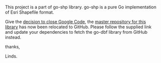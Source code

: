 This project is a part of go-shp library. go-shp is a pure Go implementation of Esri Shapefile format.

Give the [decision to close Google Code](http://google-opensource.blogspot.com.au/2015/03/farewell-to-google-code.html), the [master repository for this library](https://github.com/LindsayBradford/go-dbf) has now been relocated to GitHub.  Please follow the supplied link and update your dependencies to fetch the go-dbf library from GitHub instead.

thanks,

Linds.